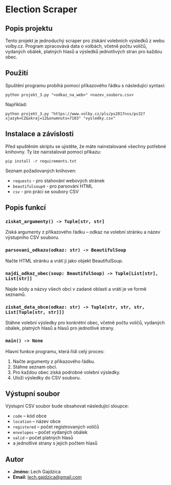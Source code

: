 # Election Scraper

## Popis projektu
Tento projekt je jednoduchý scraper pro získání volebních výsledků z webu volby.cz. Program zpracovává data o volbách, včetně počtu voličů, vydaných obálek, platných hlasů a výsledků jednotlivých stran pro každou obec.

## Použití
Spuštění programu probíhá pomocí příkazového řádku s následující syntaxí:

```
python projekt_3.py "<odkaz_na_web>" <nazev_souboru.csv>
```

Například:
```
python projekt_3.py "https://www.volby.cz/pls/ps2017nss/ps32?xjazyk=CZ&xkraj=12&xnumnuts=7103" "vysledky.csv"
```

## Instalace a závislosti
Před spuštěním skriptu se ujistěte, že máte nainstalované všechny potřebné knihovny. Ty lze nainstalovat pomocí příkazu:
```
pip install -r requirements.txt
```

Seznam požadovaných knihoven:
- `requests` - pro stahování webových stránek
- `beautifulsoup4` - pro parsování HTML
- `csv` - pro práci se soubory CSV

## Popis funkcí

### `ziskat_argumenty() -> Tuple[str, str]`
Získá argumenty z příkazového řádku – odkaz na volební stránku a název výstupního CSV souboru.

### `parsovani_odkazu(odkaz: str) -> BeautifulSoup`
Načte HTML stránku a vrátí ji jako objekt BeautifulSoup.

### `najdi_odkaz_obec(soup: BeautifulSoup) -> Tuple[List[str], List[str]]`
Najde kódy a názvy všech obcí v zadané oblasti a vrátí je ve formě seznamů.

### `ziskat_data_obce(odkaz: str) -> Tuple[str, str, str, List[Tuple[str, str]]]`
Stáhne volební výsledky pro konkrétní obec, včetně počtu voličů, vydaných obálek, platných hlasů a hlasů pro jednotlivé strany.

### `main() -> None`
Hlavní funkce programu, která řídí celý proces:
1. Načte argumenty z příkazového řádku.
2. Stáhne seznam obcí.
3. Pro každou obec získá podrobné volební výsledky.
4. Uloží výsledky do CSV souboru.

## Výstupní soubor
Výstupní CSV soubor bude obsahovat následující sloupce:
- `code` – kód obce
- `location` – název obce
- `registered` – počet registrovaných voličů
- `envelopes` – počet vydaných obálek
- `valid` – počet platných hlasů
- a jednotlivé strany s jejich počtem hlasů

## Autor
- **Jméno:** Lech Gajdzica
- **Email:** lech.gajdzica@gmail.com


